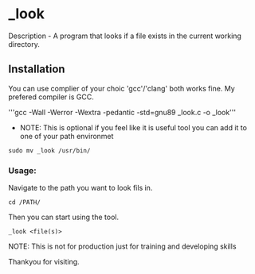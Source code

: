 # _look

Description - A program that looks if a file exists in the current working directory.

## Installation
You can use complier of your choic 'gcc'/'clang' both works fine.
My prefered compiler is GCC.

'''gcc -Wall -Werror -Wextra -pedantic -std=gnu89 _look.c -o _look'''
- NOTE: This is optional
	if you feel like it is useful tool you can add it to one of
	your path environmet
```
sudo mv _look /usr/bin/
```
### Usage:
Navigate to the path you want to look fils in.
```
cd /PATH/
```
Then you can start using the tool.
```
_look <file(s)>
```
NOTE: This is not for production just for training and developing skills

Thankyou for visiting.

